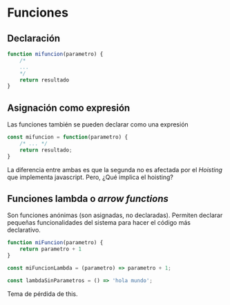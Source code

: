 # Funciones

## Declaración

```javascript
function mifuncion(parametro) {
    /*
    ...
    */
    return resultado
}
```

## Asignación como expresión

Las funciones también se pueden declarar como una expresión

```javascript
const mifuncion = function(parametro) {
    /* ... */
    return resultado;
}
```

La diferencia entre ambas es que la segunda no es afectada por el *Hoisting* que implementa javascript. Pero, ¿Qué implica el hoisting?

## Funciones lambda o *arrow functions*

Son funciones anónimas (son asignadas, no declaradas). Permiten declarar pequeñas funcionalidades del sistema para hacer el código más declarativo.

```javascript
function miFuncion(parametro) {
    return parametro + 1
}

const miFuncionLambda = (parametro) => parametro + 1;

const lambdaSinParametros = () => 'hola mundo';
```

Tema de pérdida de this.